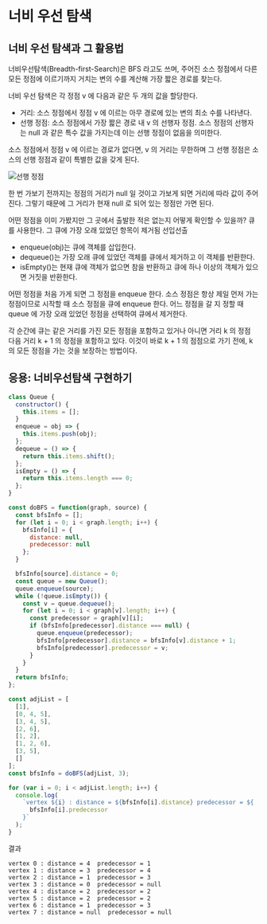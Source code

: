 # 너비 우선 탐색

## 너비 우선 탐색과 그 활용법

너비우선탐색(Breadth-first-Search)은 BFS 라고도 쓰며, 주어진 소스 정점에서 다른 모든 정점에 이르기까지 거치는 변의 수를 계산해 가장 짧은 경로를 찾는다.

너비 우선 탐색은 각 정점 v 에 다음과 같은 두 개의 값을 할당한다.

- 거리: 소스 정점에서 정점 v 에 이르는 아무 경로에 있는 변의 최소 수를 나타낸다.
- 선행 정점: 소스 정점에서 가장 짧은 경로 내 v 의 선행자 정점. 소스 정점의 선행자는 null 과 같은 특수 값을 가지는데 이는 선행 정점이 없음을 의미한다.

소스 정점에서 정점 v 에 이르는 경로가 없다면, v 의 거리는 무한하며 그 선행 정점은 소스의 선행 정점과 같이 특별한 값을 갖게 된다.

![선행 정점](https://ka-perseus-images.s3.amazonaws.com/3545933c2fca71e45a03f1bb1bf2933b75c60e02.png)

한 번 가보기 전까지는 정점의 거리가 null 일 것이고 가보게 되면 거리에 따라 값이 주어진다. 그렇기 때문에 그 거리가 현재 null 로 되어 있는 정점만 가면 된다.

어떤 정점을 이미 가봤지만 그 곳에서 출발한 적은 없는지 어떻게 확인할 수 있을까? 큐를 사용한다. 그 큐에 가장 오래 있었던 항목이 제거됨 선입선출

- enqueue(obj)는 큐에 객체를 삽입한다.
- dequeue()는 가장 오래 큐에 있었던 객체를 큐에서 제거하고 이 객체를 반환한다.
- isEmpty()는 현재 큐에 객체가 없으면 참을 반환하고 큐에 하나 이상의 객체가 있으면 거짓을 반환한다.

어떤 정점을 처음 가게 되면 그 정점을 enqueue 한다. 소스 정점은 항상 제일 먼저 가는 정점이므로 시작할 때 소스 정점을 큐에 enqueue 한다. 어느 정점을 갈 지 정할 때 queue 에 가장 오래 있었던 정점을 선택하여 큐에서 제거한다.

각 순간에 큐는 같은 거리를 가진 모든 정점을 포함하고 있거나 아니면 거리 k 의 정점 다음 거리 k + 1 의 정점을 포함하고 있다. 이것이 바로 k + 1 의 점점으로 가기 전에, k 의 모든 정점을 가는 것을 보장하는 방법이다.

## 응용: 너비우선탐색 구현하기

```js
class Queue {
  constructor() {
    this.items = [];
  }
  enqueue = obj => {
    this.items.push(obj);
  };
  dequeue = () => {
    return this.items.shift();
  };
  isEmpty = () => {
    return this.items.length === 0;
  };
}

const doBFS = function(graph, source) {
  const bfsInfo = [];
  for (let i = 0; i < graph.length; i++) {
    bfsInfo[i] = {
      distance: null,
      predecessor: null
    };
  }

  bfsInfo[source].distance = 0;
  const queue = new Queue();
  queue.enqueue(source);
  while (!queue.isEmpty()) {
    const v = queue.dequeue();
    for (let i = 0; i < graph[v].length; i++) {
      const predecessor = graph[v][i];
      if (bfsInfo[predecessor].distance === null) {
        queue.enqueue(predecessor);
        bfsInfo[predecessor].distance = bfsInfo[v].distance + 1;
        bfsInfo[predecessor].predecessor = v;
      }
    }
  }
  return bfsInfo;
};

const adjList = [
  [1],
  [0, 4, 5],
  [3, 4, 5],
  [2, 6],
  [1, 2],
  [1, 2, 6],
  [3, 5],
  []
];
const bfsInfo = doBFS(adjList, 3);

for (var i = 0; i < adjList.length; i++) {
  console.log(
    `vertex ${i} : distance = ${bfsInfo[i].distance} predecessor = ${
      bfsInfo[i].predecessor
    }`
  );
}
```

결과

```
vertex 0 : distance = 4  predecessor = 1
vertex 1 : distance = 3  predecessor = 4
vertex 2 : distance = 1  predecessor = 3
vertex 3 : distance = 0  predecessor = null
vertex 4 : distance = 2  predecessor = 2
vertex 5 : distance = 2  predecessor = 2
vertex 6 : distance = 1  predecessor = 3
vertex 7 : distance = null  predecessor = null
```
